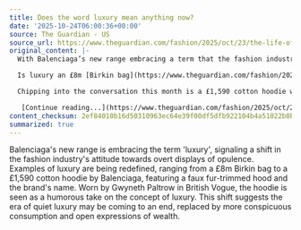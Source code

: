 ```yaml
---
title: Does the word luxury mean anything now?
date: '2025-10-24T06:00:36+00:00'
source: The Guardian - US
source_url: https://www.theguardian.com/fashion/2025/oct/23/the-life-of-luxury-fashions-evolving-language
original_content: |-
  With Balenciaga’s new range embracing a term that the fashion industry once shied away from, the era of quiet luxury may finally be over

  Is luxury an £8m [Birkin bag](https://www.theguardian.com/fashion/2025/jul/10/jane-birkins-original-hermes-handbag-sells-for-record-86m-at-paris-auction)? Logging out of [social media](https://www.theguardian.com/fashion/2024/mar/05/fashion-statement-olsen-twins-the-row-social-media-blackout)? A Japanese [toilet](https://www.nytimes.com/2025/05/29/business/toto-toilet-japan-bidet.html) with a pre-defecation misting function? A three-figure [lipstick](https://www.theguardian.com/fashion/2024/oct/17/fashion-statement-lipstick-lip-products-hailey-bieber)? A morning bath? Or even a £9,000 stainless steel [coffin](https://titancasket.com/products/hypercasket-upfront) that looks a bit like Elon Musk’s “luxury” [Cybertruck](https://www.tesla.com/en_gb/cybertruck)?

  Chipping into the conversation this month is a £1,590 cotton hoodie with a faux fur-trimmed hood by Balenciaga, emblazoned with the word itself with the brand’s name scrawled into the Y’s cursive tail. Worn by Gwyneth Paltrow in the latest issue of British Vogue as she chops a pineapple in the very luxurious marble kitchen of her Hamptons home, the hoodie is the gag in the scene – but is it funny, or just obscene? Are you in on the joke?

   [Continue reading...](https://www.theguardian.com/fashion/2025/oct/23/the-life-of-luxury-fashions-evolving-language)
content_checksum: 2ef84010b16d50310963ec64e39f00df5dfb922104b4a51022b0b13ae87eea2b
summarized: true
---
```


Balenciaga's new range is embracing the term 'luxury', signaling a shift in the fashion industry's attitude towards overt displays of opulence. Examples of luxury are being redefined, ranging from a £8m Birkin bag to a £1,590 cotton hoodie by Balenciaga, featuring a faux fur-trimmed hood and the brand's name. Worn by Gwyneth Paltrow in British Vogue, the hoodie is seen as a humorous take on the concept of luxury. This shift suggests the era of quiet luxury may be coming to an end, replaced by more conspicuous consumption and open expressions of wealth.